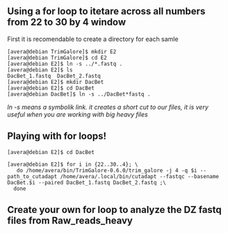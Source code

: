 ## Using a for loop to itetare across all numbers from 22 to 30 by 4 window 

First it is recomendable to create a directory for each samle

```console
[avera@debian TrimGalore]$ mkdir E2
[avera@debian TrimGalore]$ cd E2
[avera@debian E2]$ ln -s ../*.fastq .
[avera@debian E2]$ ls
DacBet_1.fastq  DacBet_2.fastq 
[avera@debian E2]$ mkdir DacBet
[avera@debian E2]$ cd DacBet
[avera@debian DacBet]$ ln -s ../DacBet*fastq .
```
*ln -s means a symbolik link. it creates a short cut to our files, it is very useful when you are working with big heavy files*

## Playing with for loops!
```Console
[avera@debian E2]$ cd DacBet

[avera@debian E2]$ for i in {22..30..4}; \
   do /home/avera/bin/TrimGalore-0.6.0/trim_galore -j 4 -q $i --path_to_cutadapt /home/avera/.local/bin/cutadapt --fastqc --basename DacBet.$i --paired DacBet_1.fastq DacBet_2.fastq ;\
  done
  ````
 
 ## Create your own for loop to analyze the DZ fastq files from Raw_reads_heavy
